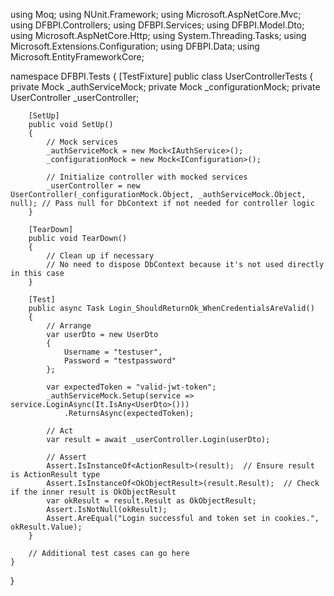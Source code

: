 using Moq;
using NUnit.Framework;
using Microsoft.AspNetCore.Mvc;
using DFBPI.Controllers;
using DFBPI.Services;
using DFBPI.Model.Dto;
using Microsoft.AspNetCore.Http;
using System.Threading.Tasks;
using Microsoft.Extensions.Configuration;
using DFBPI.Data;
using Microsoft.EntityFrameworkCore;

namespace DFBPI.Tests
{
    [TestFixture]
    public class UserControllerTests
    {
        private Mock<IAuthService> _authServiceMock;
        private Mock<IConfiguration> _configurationMock;
        private UserController _userController;

        [SetUp]
        public void SetUp()
        {
            // Mock services
            _authServiceMock = new Mock<IAuthService>();
            _configurationMock = new Mock<IConfiguration>();

            // Initialize controller with mocked services
            _userController = new UserController(_configurationMock.Object, _authServiceMock.Object, null); // Pass null for DbContext if not needed for controller logic
        }

        [TearDown]
        public void TearDown()
        {
            // Clean up if necessary
            // No need to dispose DbContext because it's not used directly in this case
        }

        [Test]
        public async Task Login_ShouldReturnOk_WhenCredentialsAreValid()
        {
            // Arrange
            var userDto = new UserDto
            {
                Username = "testuser",
                Password = "testpassword"
            };

            var expectedToken = "valid-jwt-token";
            _authServiceMock.Setup(service => service.LoginAsync(It.IsAny<UserDto>()))
                .ReturnsAsync(expectedToken);

            // Act
            var result = await _userController.Login(userDto);

            // Assert
            Assert.IsInstanceOf<ActionResult>(result);  // Ensure result is ActionResult type
            Assert.IsInstanceOf<OkObjectResult>(result.Result);  // Check if the inner result is OkObjectResult
            var okResult = result.Result as OkObjectResult;
            Assert.IsNotNull(okResult);
            Assert.AreEqual("Login successful and token set in cookies.", okResult.Value);
        }

        // Additional test cases can go here
    }
}
